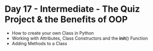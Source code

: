# Day 17 - Intermediate - The Quiz Project & the Benefits of OOP

* How to create your own Class in Python
* Working with Attributes, Class Constructors and the __init__() Function
* Adding Methods to a Class
